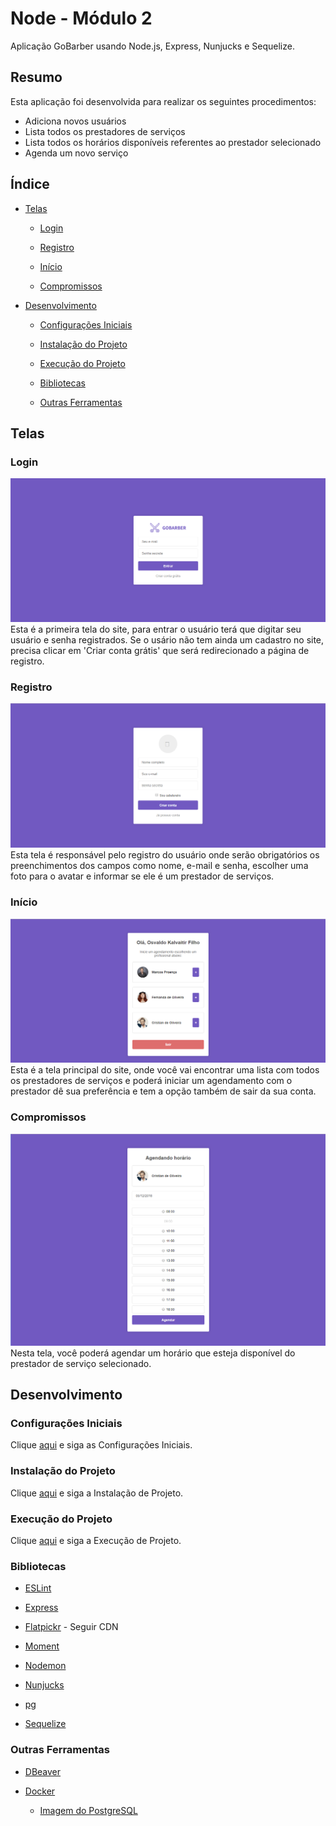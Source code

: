 # Node - Módulo 2

Aplicação GoBarber usando Node.js, Express, Nunjucks e Sequelize.

## Resumo

Esta aplicação foi desenvolvida para realizar os seguintes procedimentos:

- Adiciona novos usuários
- Lista todos os prestadores de serviços
- Lista todos os horários disponíveis referentes ao prestador selecionado
- Agenda um novo serviço

## Índice

- [Telas](#telas)

  - [Login](#login)

  - [Registro](#registro)

  - [Início](#início)

  - [Compromissos](#compromissos)

- [Desenvolvimento](#desenvolvimento)

  - [Configurações Iniciais](#configurações-iniciais)

  - [Instalação do Projeto](#instalação-do-projeto)

  - [Execução do Projeto](#execução-do-projeto)

  - [Bibliotecas](#bibliotecas)

  - [Outras Ferramentas](#outras-ferramentas)

## Telas

### Login

![Screenshoot SignIn](https://github.com/osvaldokalvaitir/node-modulo2/blob/master/screenshots/SignIn.png)
Esta é a primeira tela do site, para entrar o usuário terá que digitar seu usuário e senha registrados.
Se o usário não tem ainda um cadastro no site, precisa clicar em 'Criar conta grátis' que será redirecionado a página de registro.

### Registro

![Screenshoot SignUp](https://github.com/osvaldokalvaitir/node-modulo2/blob/master/screenshots/SignUp.png)
Esta tela é responsável pelo registro do usuário onde serão obrigatórios os preenchimentos dos campos como nome, e-mail e senha, escolher uma foto para o avatar e informar se ele é um prestador de serviços.

### Início

![Screenshoot Dashboard](https://github.com/osvaldokalvaitir/node-modulo2/blob/master/screenshots/Dashboard.png)
Esta é a tela principal do site, onde você vai encontrar uma lista com todos os prestadores de serviços e poderá iniciar um agendamento com o prestador dê sua preferência e tem a opção também de sair da sua conta.

### Compromissos

![Screenshoot Appointments](https://github.com/osvaldokalvaitir/node-modulo2/blob/master/screenshots/Appointments.png)
Nesta tela, você poderá agendar um horário que esteja disponível do prestador de serviço selecionado.

## Desenvolvimento

### Configurações Iniciais

Clique [aqui](https://github.com/osvaldokalvaitir/projects-settings/blob/master/README.md) e siga as Configurações Iniciais.

### Instalação do Projeto

Clique [aqui](https://github.com/osvaldokalvaitir/projects-settings/blob/master/nodejs/nodejs.md) e siga a Instalação de Projeto.

### Execução do Projeto

Clique [aqui](https://github.com/osvaldokalvaitir/projects-settings/blob/master/nodejs/nodejs.md) e siga a Execução de Projeto.

### Bibliotecas

- [ESLint](https://github.com/osvaldokalvaitir/projects-settings/blob/master/nodejs/libs/eslint.md)

- [Express](https://github.com/osvaldokalvaitir/projects-settings/blob/master/nodejs/libs/express.md)

- [Flatpickr](https://github.com/osvaldokalvaitir/projects-settings/blob/master/nodejs/libs/flatpickr.md) - Seguir CDN

- [Moment](https://github.com/osvaldokalvaitir/projects-settings/blob/master/nodejs/libs/moment.md)

- [Nodemon](https://github.com/osvaldokalvaitir/projects-settings/blob/master/nodejs/libs/nodemon.md)

- [Nunjucks](https://github.com/osvaldokalvaitir/projects-settings/blob/master/nodejs/libs/nunjucks.md)

- [pg](https://github.com/osvaldokalvaitir/projects-settings/blob/master/nodejs/libs/pg.md)

- [Sequelize](https://github.com/osvaldokalvaitir/projects-settings/blob/master/nodejs/libs/sequelize.md)

### Outras Ferramentas

- [DBeaver](https://github.com/osvaldokalvaitir/projects-settings/blob/master/database/dbeaver.md)

- [Docker](https://github.com/osvaldokalvaitir/projects-settings/blob/master/docker/docker.md)

  - [Imagem do PostgreSQL](https://github.com/osvaldokalvaitir/projects-settings/blob/master/docker/images/postgresql.md)
